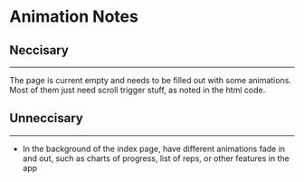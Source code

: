 # Animation Notes

## Neccisary
---
The page is current empty and needs to be filled out with some animations. Most of them just need scroll trigger stuff, as noted in the html code.

## Unneccisary
---
- In the background of the index page, have different animations fade in and out, such as charts of progress, list of reps, or other features in the app
